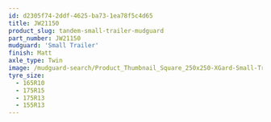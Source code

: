```yaml
---
id: d2305f74-2ddf-4625-ba73-1ea78f5c4d65
title: JW21150
product_slug: tandem-small-trailer-mudguard
part_number: JW21150
mudguard: 'Small Trailer'
finish: Matt
axle_type: Twin
image: /mudguard-search/Product_Thumbnail_Square_250x250-XGard-Small-Trailer-Tandem.jpg
tyre_size:
  - 165R10
  - 175R15
  - 175R13
  - 155R13
---
```

